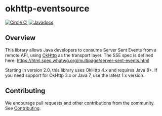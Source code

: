 # okhttp-eventsource

[![Circle CI](https://circleci.com/gh/launchdarkly/okhttp-eventsource.svg?style=shield)](https://circleci.com/gh/launchdarkly/okhttp-eventsource)
[![Javadocs](http://javadoc.io/badge/com.launchdarkly/okhttp-eventsource.svg)](http://javadoc.io/doc/com.launchdarkly/okhttp-eventsource)

## Overview

This library allows Java developers to consume Server Sent Events from a remote API, using [OkHttp](https://square.github.io/okhttp/) as the transport layer. The SSE spec is defined here: https://html.spec.whatwg.org/multipage/server-sent-events.html

Starting in version 2.0, this library uses OkHttp 4.x and requires Java 8+. If you need support for OkHttp 3.x or Java 7, use the latest 1.x version.

## Contributing

We encourage pull requests and other contributions from the community. See [Contributing](CONTRIBUTING.md).
